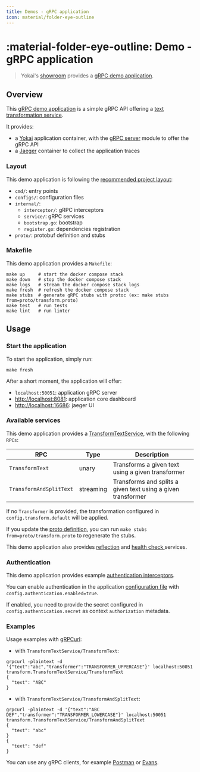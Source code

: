 ```yaml
---
title: Demos - gRPC application
icon: material/folder-eye-outline
---
```


# :material-folder-eye-outline: Demo - gRPC application

> Yokai's [showroom](https://github.com/ankorstore/yokai-showroom) provides a [gRPC demo application](https://github.com/ankorstore/yokai-showroom/tree/main/grpc-demo).

## Overview

This [gRPC demo application](https://github.com/ankorstore/yokai-showroom/tree/main/grpc-demo) is a simple gRPC API offering a [text transformation service](https://github.com/ankorstore/yokai-showroom/tree/main/grpc-demo/proto/transform.proto).

It provides:

- a [Yokai](https://github.com/ankorstore/yokai) application container, with the [gRPC server](../modules/fxgrpcserver.md) module to offer the gRPC API
- a [Jaeger](https://www.jaegertracing.io/) container to collect the application traces

### Layout

This demo application is following the [recommended project layout](https://go.dev/doc/modules/layout#server-project):

- `cmd/`: entry points
- `configs/`: configuration files
- `internal/`:
  	- `interceptor/`: gRPC interceptors
  	- `service/`: gRPC services
  	- `bootstrap.go`: bootstrap
  	- `register.go`: dependencies registration
- `proto/`: protobuf definition and stubs

### Makefile

This demo application provides a `Makefile`:

```
make up     # start the docker compose stack
make down   # stop the docker compose stack
make logs   # stream the docker compose stack logs
make fresh  # refresh the docker compose stack
make stubs  # generate gRPC stubs with protoc (ex: make stubs from=proto/transform.proto)
make test   # run tests
make lint   # run linter
```

## Usage

### Start the application

To start the application, simply run:

```shell
make fresh
```

After a short moment, the application will offer:

- `localhost:50051`: application gRPC server
- [http://localhost:8081](http://localhost:8081): application core dashboard
- [http://localhost:16686](http://localhost:16686): jaeger UI

### Available services

This demo application provides a [TransformTextService](https://github.com/ankorstore/yokai-showroom/tree/main/grpc-demo/proto/transform.proto), with the following `RPCs`:

| RPC                     | Type      | Description                                                  |
|-------------------------|-----------|--------------------------------------------------------------|
| `TransformText`         | unary     | Transforms a given text using a given transformer            |
| `TransformAndSplitText` | streaming | Transforms and splits a given text using a given transformer |

If no `Transformer` is provided, the transformation configured in `config.transform.default` will be applied.

If you update the [proto definition](https://github.com/ankorstore/yokai-showroom/tree/main/grpc-demo/proto/example.proto), you can run `make stubs from=proto/transform.proto` to regenerate the stubs.

This demo application also provides [reflection](../modules/fxgrpcserver.md#reflection) and [health check ](../modules/fxgrpcserver.md#health-check) services.

### Authentication

This demo application provides example [authentication interceptors](https://github.com/ankorstore/yokai-showroom/tree/main/grpc-demo/internal/interceptor/authentication.go).

You can enable authentication in the application [configuration file](https://github.com/ankorstore/yokai-showroom/tree/main/grpc-demo/configs/config.yaml) with `config.authentication.enabled=true`.

If enabled, you need to provide the secret configured in `config.authentication.secret` as context `authorization` metadata.

### Examples

Usage examples with [gRPCurl](https://github.com/fullstorydev/grpcurl):

- with `TransformTextService/TransformText`:

```shell
grpcurl -plaintext -d '{"text":"abc","transformer":"TRANSFORMER_UPPERCASE"}' localhost:50051 transform.TransformTextService/TransformText
{
  "text": "ABC"
}
```

- with `TransformTextService/TransformAndSplitText`:

```shell
grpcurl -plaintext -d '{"text":"ABC DEF","transformer":"TRANSFORMER_LOWERCASE"}' localhost:50051 transform.TransformTextService/TransformAndSplitText
{
  "text": "abc"
}
{
  "text": "def"
}
```

You can use any gRPC clients, for example [Postman](https://learning.postman.com/docs/sending-requests/grpc/grpc-request-interface/) or [Evans](https://github.com/ktr0731/evans).
